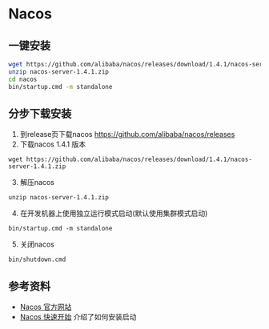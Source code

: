 # Nacos

## 一键安装

```bash
wget https://github.com/alibaba/nacos/releases/download/1.4.1/nacos-server-1.4.1.zip
unzip nacos-server-1.4.1.zip
cd nacos
bin/startup.cmd -m standalone
```

## 分步下载安装

1. 到release页下载nacos https://github.com/alibaba/nacos/releases
2. 下载nacos 1.4.1 版本
```
wget https://github.com/alibaba/nacos/releases/download/1.4.1/nacos-server-1.4.1.zip
```
3. 解压nacos
```
unzip nacos-server-1.4.1.zip
```
4. 在开发机器上使用独立运行模式启动(默认使用集群模式启动)
```
bin/startup.cmd -m standalone
```
5. 关闭nacos
```
bin/shutdown.cmd
```

## 参考资料

- [Nacos 官方网站](https://nacos.io/zh-cn/index.html)
- [Nacos 快速开始](https://nacos.io/zh-cn/docs/quick-start.html) 介绍了如何安装启动